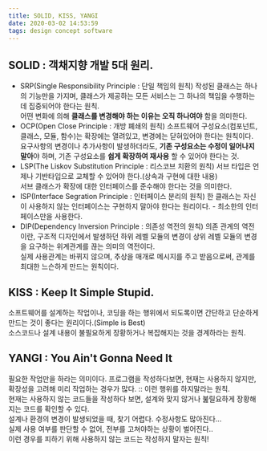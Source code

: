 ```yaml
---
title: SOLID, KISS, YANGI
date: 2020-03-02 14:53:59
tags: design concept software
---
```

## SOLID : 객채지향 개발 5대 원리.
- SRP(Single Responsibility Principle : 단일 책임의 원칙)
작성된 클래스는 하나의 기능만을 가지며, 클래스가 제공하는 모든 서비스는 그 하나의 책임을 수행하는데 집중되어야 한다는 원칙.  
어떤 변화에 의해 **클래스를 변경해야 하는 이유는 오직 하나여야** 함을 의미한다.
- OCP(Open Close Principle : 개방 폐쇄의 원칙)
소프트웨어 구성요소(컴포넌트, 클래스, 모듈, 함수)는 확장에는 열려있고, 변경에는 닫혀있어야 한다는 원칙이다.  
요구사항의 변경이나 추가사항이 발생하더라도, **기존 구성요소는 수정이 일어나지 말아**야 하며, 기존 구성요소를 **쉽게 확장하여 재사용** 할 수 있어야 한다는 것.
- LSP(The Liskov Substitution Principle : 리스코브 치환의 원칙)
서브 타입은 언제나 기반타입으로 교체할 수 있어야 한다.(상속과 구현에 대한 내용)  
서브 클래스가 확장에 대한 인터페이스를 준수해야 한다는 것을 의미한다.
- ISP(Interface Segration Principle : 인터페이스 분리의 원칙)
한 클래스는 자신이 사용하지 않는 인터페이스는 구현하지 말아야 한다는 원리이다. - 최소한의 인터페이스만을 사용한다.
- DIP(Dependency Inversion Principle : 의존성 역전의 원칙)
의존 관계의 역전이란, 구조적 디자인에서 발생하던 하위 레벨 모듈의 변경이 상위 레벨 모듈의 변경을 요구하는 위계관계를 끊는 의미의 역전이다.  
실제 사용관계는 바뀌지 않으며, 추상을 매개로 메시지를 주고 받음으로써, 관계를 최대한 느슨하게 만드는 원칙이다.

## KISS : Keep It Simple Stupid.
소프트웨어를 설계하는 작업이나, 코딩을 하는 행위에서 되도록이면 간단하고 단순하게 만드는 것이 좋다는 원리이다.(Simple is Best)  
소스코드나 설계 내용이 불필요하게 장황하거나 복잡해지는 것을 경계하라는 원칙.

## YANGI : You Ain't Gonna Need It
필요한 작업만을 하라는 의미이다.
프로그램을 작성하다보면, 현재는 사용하지 않지만, 확장성을 고려해 미리 작업하는 경우가 많다. :: 이런 행위를 하지말라는 원칙.  
현재는 사용하지 않는 코드들을 작성하다 보면, 설계와 맞지 않거나 붎릴요하게 장황해지는 코드를 확인할 수 있다.  
설계나 환경의 변경이 발생되었을 때, 찾기 어렵다. 수정사항도 많아진다...  
실제 사용 여부를 판단할 수 없어, 전부를 고쳐야하는 상황이 벌어진다..  
이런 경우를 피하기 위해 사용하지 않는 코드는 작성하지 말자는 원칙!